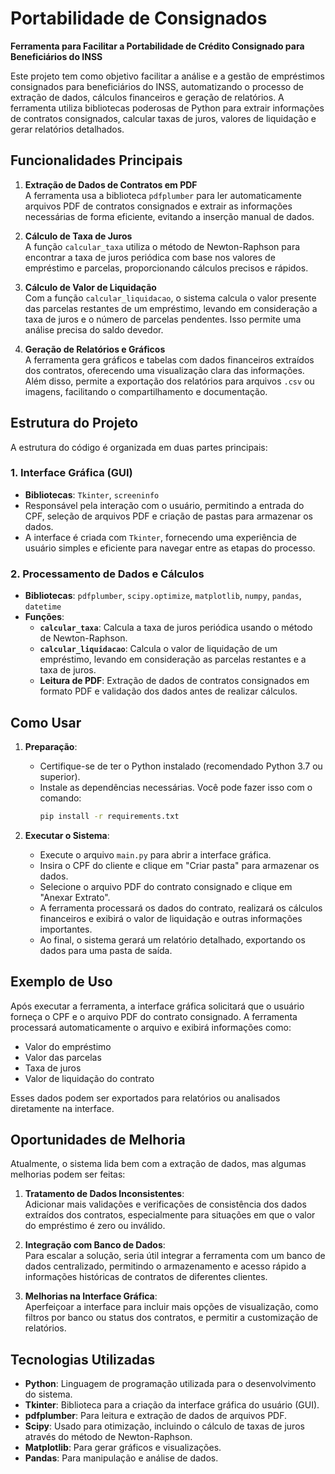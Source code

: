 
# Portabilidade de Consignados

**Ferramenta para Facilitar a Portabilidade de Crédito Consignado para Beneficiários do INSS**

Este projeto tem como objetivo facilitar a análise e a gestão de empréstimos consignados para beneficiários do INSS, automatizando o processo de extração de dados, cálculos financeiros e geração de relatórios. A ferramenta utiliza bibliotecas poderosas de Python para extrair informações de contratos consignados, calcular taxas de juros, valores de liquidação e gerar relatórios detalhados.

## Funcionalidades Principais

1. **Extração de Dados de Contratos em PDF**  
   A ferramenta usa a biblioteca `pdfplumber` para ler automaticamente arquivos PDF de contratos consignados e extrair as informações necessárias de forma eficiente, evitando a inserção manual de dados.

2. **Cálculo de Taxa de Juros**  
   A função `calcular_taxa` utiliza o método de Newton-Raphson para encontrar a taxa de juros periódica com base nos valores de empréstimo e parcelas, proporcionando cálculos precisos e rápidos.

3. **Cálculo de Valor de Liquidação**  
   Com a função `calcular_liquidacao`, o sistema calcula o valor presente das parcelas restantes de um empréstimo, levando em consideração a taxa de juros e o número de parcelas pendentes. Isso permite uma análise precisa do saldo devedor.

4. **Geração de Relatórios e Gráficos**  
   A ferramenta gera gráficos e tabelas com dados financeiros extraídos dos contratos, oferecendo uma visualização clara das informações. Além disso, permite a exportação dos relatórios para arquivos `.csv` ou imagens, facilitando o compartilhamento e documentação.

## Estrutura do Projeto

A estrutura do código é organizada em duas partes principais:

### 1. Interface Gráfica (GUI)
- **Bibliotecas**: `Tkinter`, `screeninfo`
- Responsável pela interação com o usuário, permitindo a entrada do CPF, seleção de arquivos PDF e criação de pastas para armazenar os dados.
- A interface é criada com `Tkinter`, fornecendo uma experiência de usuário simples e eficiente para navegar entre as etapas do processo.

### 2. Processamento de Dados e Cálculos
- **Bibliotecas**: `pdfplumber`, `scipy.optimize`, `matplotlib`, `numpy`, `pandas`, `datetime`
- **Funções**:
  - **`calcular_taxa`**: Calcula a taxa de juros periódica usando o método de Newton-Raphson.
  - **`calcular_liquidacao`**: Calcula o valor de liquidação de um empréstimo, levando em consideração as parcelas restantes e a taxa de juros.
  - **Leitura de PDF**: Extração de dados de contratos consignados em formato PDF e validação dos dados antes de realizar cálculos.

## Como Usar

1. **Preparação**:
   - Certifique-se de ter o Python instalado (recomendado Python 3.7 ou superior).
   - Instale as dependências necessárias. Você pode fazer isso com o comando:
     ```bash
     pip install -r requirements.txt
     ```

2. **Executar o Sistema**:
   - Execute o arquivo `main.py` para abrir a interface gráfica.
   - Insira o CPF do cliente e clique em "Criar pasta" para armazenar os dados.
   - Selecione o arquivo PDF do contrato consignado e clique em "Anexar Extrato".
   - A ferramenta processará os dados do contrato, realizará os cálculos financeiros e exibirá o valor de liquidação e outras informações importantes.
   - Ao final, o sistema gerará um relatório detalhado, exportando os dados para uma pasta de saída.

## Exemplo de Uso

Após executar a ferramenta, a interface gráfica solicitará que o usuário forneça o CPF e o arquivo PDF do contrato consignado. A ferramenta processará automaticamente o arquivo e exibirá informações como:

- Valor do empréstimo
- Valor das parcelas
- Taxa de juros
- Valor de liquidação do contrato

Esses dados podem ser exportados para relatórios ou analisados diretamente na interface.

## Oportunidades de Melhoria

Atualmente, o sistema lida bem com a extração de dados, mas algumas melhorias podem ser feitas:

1. **Tratamento de Dados Inconsistentes**:  
   Adicionar mais validações e verificações de consistência dos dados extraídos dos contratos, especialmente para situações em que o valor do empréstimo é zero ou inválido.

2. **Integração com Banco de Dados**:  
   Para escalar a solução, seria útil integrar a ferramenta com um banco de dados centralizado, permitindo o armazenamento e acesso rápido a informações históricas de contratos de diferentes clientes.

3. **Melhorias na Interface Gráfica**:  
   Aperfeiçoar a interface para incluir mais opções de visualização, como filtros por banco ou status dos contratos, e permitir a customização de relatórios.

## Tecnologias Utilizadas

- **Python**: Linguagem de programação utilizada para o desenvolvimento do sistema.
- **Tkinter**: Biblioteca para a criação da interface gráfica do usuário (GUI).
- **pdfplumber**: Para leitura e extração de dados de arquivos PDF.
- **Scipy**: Usado para otimização, incluindo o cálculo de taxas de juros através do método de Newton-Raphson.
- **Matplotlib**: Para gerar gráficos e visualizações.
- **Pandas**: Para manipulação e análise de dados.